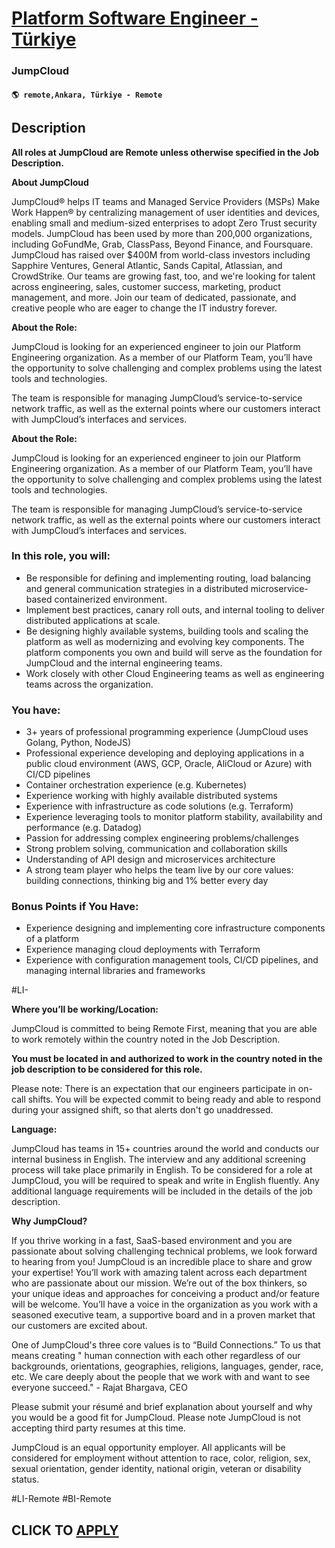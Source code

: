 # [Platform Software Engineer - Türkiye](https://www.remotewlb.com/apply/platform-software-engineer-turkiye)  
### JumpCloud  
#### `🌎 remote,Ankara, Türkiye - Remote`  

## Description

 **All roles at JumpCloud are Remote unless otherwise specified in the Job Description.**

  

 **About JumpCloud**

JumpCloud® helps IT teams and Managed Service Providers (MSPs) Make Work Happen® by centralizing management of user identities and devices, enabling small and medium-sized enterprises to adopt Zero Trust security models. JumpCloud has been used by more than 200,000 organizations, including GoFundMe, Grab, ClassPass, Beyond Finance, and Foursquare. JumpCloud has raised over $400M from world-class investors including Sapphire Ventures, General Atlantic, Sands Capital, Atlassian, and CrowdStrike. Our teams are growing fast, too, and we're looking for talent across engineering, sales, customer success, marketing, product management, and more. Join our team of dedicated, passionate, and creative people who are eager to change the IT industry forever.

  

 **About the Role:**

JumpCloud is looking for an experienced engineer to join our Platform Engineering organization. As a member of our Platform Team, you’ll have the opportunity to solve challenging and complex problems using the latest tools and technologies.

The team is responsible for managing JumpCloud’s service-to-service network traffic, as well as the external points where our customers interact with JumpCloud’s interfaces and services.

  

 **About the Role:**

JumpCloud is looking for an experienced engineer to join our Platform Engineering organization. As a member of our Platform Team, you’ll have the opportunity to solve challenging and complex problems using the latest tools and technologies.

The team is responsible for managing JumpCloud’s service-to-service network traffic, as well as the external points where our customers interact with JumpCloud’s interfaces and services.

  

### In this role, you will:

* Be responsible for defining and implementing routing, load balancing and general communication strategies in a distributed microservice-based containerized environment.
* Implement best practices, canary roll outs, and internal tooling to deliver distributed applications at scale.
* Be designing highly available systems, building tools and scaling the platform as well as modernizing and evolving key components. The platform components you own and build will serve as the foundation for JumpCloud and the internal engineering teams. 
* Work closely with other Cloud Engineering teams as well as engineering teams across the organization.

  

### You have:

* 3+ years of professional programming experience (JumpCloud uses Golang, Python, NodeJS)
* Professional experience developing and deploying applications in a public cloud environment (AWS, GCP, Oracle, AliCloud or Azure) with CI/CD pipelines
* Container orchestration experience (e.g. Kubernetes)
* Experience working with highly available distributed systems
* Experience with infrastructure as code solutions (e.g. Terraform)
* Experience leveraging tools to monitor platform stability, availability and performance (e.g. Datadog)
* Passion for addressing complex engineering problems/challenges 
* Strong problem solving, communication and collaboration skills
* Understanding of API design and microservices architecture
* A strong team player who helps the team live by our core values: building connections, thinking big and 1% better every day

  

### Bonus Points if You Have:

* Experience designing and implementing core infrastructure components of a platform 
* Experience managing cloud deployments with Terraform 
* Experience with configuration management tools, CI/CD pipelines, and managing internal libraries and frameworks

  

#LI-

  

 **Where you’ll be working/Location:**

JumpCloud is committed to being Remote First, meaning that you are able to work remotely within the country noted in the Job Description.

  

 **You must be located in and authorized to work in the country noted in the job description to be considered for this role.**

  

Please note: There is an expectation that our engineers participate in on-call shifts. You will be expected commit to being ready and able to respond during your assigned shift, so that alerts don't go unaddressed.

  

 **Language:**

JumpCloud has teams in 15+ countries around the world and conducts our internal business in English. The interview and any additional screening process will take place primarily in English. To be considered for a role at JumpCloud, you will be required to speak and write in English fluently. Any additional language requirements will be included in the details of the job description.

  

 **Why JumpCloud?**

If you thrive working in a fast, SaaS-based environment and you are passionate about solving challenging technical problems, we look forward to hearing from you! JumpCloud is an incredible place to share and grow your expertise! You’ll work with amazing talent across each department who are passionate about our mission. We’re out of the box thinkers, so your unique ideas and approaches for conceiving a product and/or feature will be welcome. You’ll have a voice in the organization as you work with a seasoned executive team, a supportive board and in a proven market that our customers are excited about.

One of JumpCloud's three core values is to “Build Connections.” To us that means creating " human connection with each other regardless of our backgrounds, orientations, geographies, religions, languages, gender, race, etc. We care deeply about the people that we work with and want to see everyone succeed." - Rajat Bhargava, CEO

Please submit your résumé and brief explanation about yourself and why you would be a good fit for JumpCloud. Please note JumpCloud is not accepting third party resumes at this time.

JumpCloud is an equal opportunity employer. All applicants will be considered for employment without attention to race, color, religion, sex, sexual orientation, gender identity, national origin, veteran or disability status.

#LI-Remote #BI-Remote

  
## CLICK TO [APPLY](https://www.remotewlb.com/apply/platform-software-engineer-turkiye)

